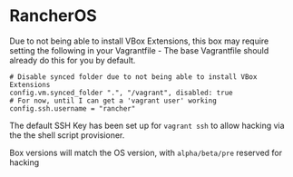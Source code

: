 # RancherOS

Due to not being able to install VBox Extensions, this box may require setting the following in your Vagrantfile - The base Vagrantfile should already do this for you by default.

```
# Disable synced folder due to not being able to install VBox Extensions
config.vm.synced_folder ".", "/vagrant", disabled: true
# For now, until I can get a 'vagrant user' working
config.ssh.username = "rancher"
```

The default SSH Key has been set up for `vagrant ssh` to allow hacking via the the shell script provisioner.

Box versions will match the OS version, with `alpha/beta/pre` reserved for hacking